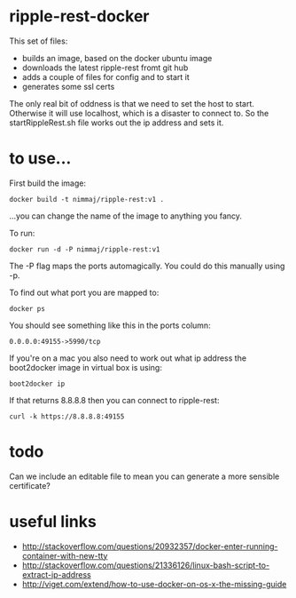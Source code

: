 # ripple-rest-docker

This set of files:

* builds an image, based on the docker ubuntu image
* downloads the latest ripple-rest fromt git hub
* adds a couple of files for config and to start it
* generates some ssl certs

The only real bit of oddness is that we need to set the host to start.  Otherwise
it will use localhost, which is a disaster to connect to.  So the startRippleRest.sh
file works out the ip address and sets it.

# to use...

First build the image:

```
docker build -t nimmaj/ripple-rest:v1 .
```

...you can change the name of the image to anything you fancy.

To run:

```
docker run -d -P nimmaj/ripple-rest:v1
```

The -P flag maps the ports automagically.  You could do this manually using -p.

To find out what port you are mapped to:

```
docker ps
```

You should see something like this in the ports column:

```
0.0.0.0:49155->5990/tcp
```

If you're on a mac you also need to work out what ip address the boot2docker image
in virtual box is using:

```
boot2docker ip
```

If that returns 8.8.8.8 then you can connect to ripple-rest:

```
curl -k https://8.8.8.8:49155
```

# todo

Can we include an editable file to mean you can generate a more sensible certificate?

# useful links

* http://stackoverflow.com/questions/20932357/docker-enter-running-container-with-new-tty
* http://stackoverflow.com/questions/21336126/linux-bash-script-to-extract-ip-address
* http://viget.com/extend/how-to-use-docker-on-os-x-the-missing-guide
